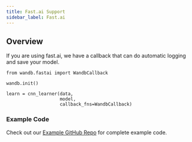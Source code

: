 ```yaml
---
title: Fast.ai Support
sidebar_label: Fast.ai
---
```


## Overview

If you are using fast.ai, we have a callback that can do automatic logging and save your model.

```
from wandb.fastai import WandbCallback

wandb.init()

learn = cnn_learner(data,
                    model,
                    callback_fns=WandbCallback)
```

### Example Code 

Check out our [Example GitHub Repo](https://github.com/wandb/examples) for complete example code.
